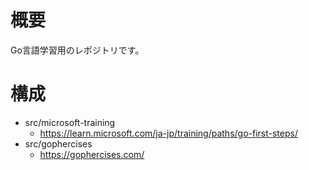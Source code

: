 # 概要
Go言語学習用のレポジトリです。

# 構成
- src/microsoft-training
  - https://learn.microsoft.com/ja-jp/training/paths/go-first-steps/
- src/gophercises
  - https://gophercises.com/